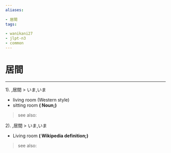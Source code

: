 ```yaml
---
aliases:
    
- 居間
tags:
    
- wanikani27
- jlpt-n3
- common
---
```


# 居間
---
1).
,居間 > いま,いま

- living room (Western style)
- sitting room
**( Noun;)**
> see also: 
            
2).
,居間 > いま,いま

- Living room
**( Wikipedia definition;)**
> see also: 
            